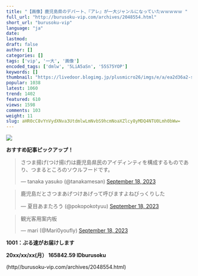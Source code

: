 ```yaml
---
title: "【画像】鹿児島県のデパート、『アレ』が一大ジャンルになっていたｗｗｗｗｗ "
full_url: "http://burusoku-vip.com/archives/2048554.html"
short_url: "burusoku-vip"
language: "ja"
date: 
lastmod: 
draft: false
author: []
categories: []
tags: ['vip', '一大', '画像']
encoded_tags: ['dmlw', '5LiA5aSn', '55S75YOP']
keywords: []
thumbnail: "https://livedoor.blogimg.jp/plusmicro26/imgs/e/a/ea2d36a2-s.png"
popular: 1038
latest: 1060
trend: 1402
featured: 610
views: 1598
comments: 103
weight: 11
slug: aHR0cC8vYnVydXNva3UtdmlwLmNvbS9hcmNoaXZlcy8yMDQ4NTU0Lmh0bWw=
---
```


![](https://livedoor.blogimg.jp/plusmicro26/imgs/e/a/ea2d36a2-s.png)

<div><p><b>おすすめ記事ピックアップ！</b></p> <p class='g-ad1'> </p> <p class='g-ad2'> </p> <p></p> <blockquote class='twitter-tweet'><p lang='ja' dir='ltr'>さつま揚げ(つけ揚げ)は鹿児島県民のアイディンティを構成するものであり、つまるところのソウルフードです。</p>— tanaka yasuko (@tanakamesan) <a href='https//twitter.com/tanakamesan/status/1703889900117094500?ref_src=twsrc%5Etfw'>September 18, 2023</a></blockquote> <blockquote class='twitter-tweet'><p lang='ja' dir='ltr'>鹿児島だとさつまあげつけあげって呼びますよねびっくりした</p>— 夏目あまたろう (@pokopokotyuu) <a href='https//twitter.com/pokopokotyuu/status/1703774690836418683?ref_src=twsrc%5Etfw'>September 18, 2023</a></blockquote> <blockquote class='twitter-tweet'><p lang='ja' dir='ltr'>観光客用案内板</p>— mari (@Mari0youfly) <a href='https//twitter.com/Mari0youfly/status/1703811844996313290?ref_src=twsrc%5Etfw'>September 18, 2023</a></blockquote> <p id='csw_block'></p> <p id='divSP1'> </p> <p><b>1001：ぶる速がお届けします <p> 20xx/xx/xx(月） 165842.59 IDburusoku</p></b></p> <p class='g-ad1'> </p> <p class='g-ad2'> </p> <p id='divSP'> </p> </div>

(http//burusoku-vip.com/archives/2048554.html)
